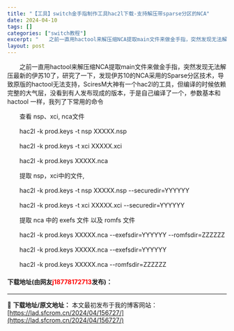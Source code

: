 ```yaml
---
title: "【工具】switch金手指制作工具hac2l下载-支持解压带sparse分区的NCA"
date: 2024-04-10
tags: []
categories: ["switch教程"]
excerpt: "　　之前一直用hactool来解压缩NCA提取main文件来做金手指，突然发现无法解压最新的伊苏10了，研究了一下，发现伊苏10的NCA采用的Sparse分区技术，导致原版的hactool无法支持，SciresM大神有一个hac2l的工具，但编译的时候依赖完整的大气层，没看到有人发布现成的版本，于是&hellip;"
layout: post
---
```


 <p>　　之前一直用hactool来解压缩NCA提取main文件来做金手指，突然发现无法解压最新的伊苏10了，研究了一下，发现伊苏10的NCA采用的Sparse分区技术，导致原版的hactool无法支持，SciresM大神有一个hac2l的工具，但编译的时候依赖完整的大气层，没看到有人发布现成的版本，于是自己编译了一个，参数基本和 hactool 一样，我列了下常用的命令</p> <p>　　查看 nsp、xci, nca文件</p> <p>　　hac2l -k prod.keys -t nsp XXXXX.nsp</p> <p>　　hac2l -k prod.keys -t xci XXXXX.xci</p> <p>　　hac2l -k prod.keys XXXXX.nca</p> <p>　　提取 nsp，xci中的文件,</p> <p>　　hac2l -k prod.keys -t nsp XXXXX.nsp --securedir=YYYYYY</p> <p>　　hac2l -k prod.keys -t xci XXXXX.xci --securedir=YYYYYY</p> <p>　　提取 nca 中的 exefs 文件 以及 romfs 文件</p> <p>　　hac2l -k prod.keys XXXXX.nca --exefsdir=YYYYYY --romfsdir=ZZZZZZ</p> <p>　　hac2l -k prod.keys XXXXX.nca --exefsdir=YYYYYY</p> <p>　　hac2l -k prod.keys XXXXX.nca --romfsdir=ZZZZZZ</p> <p><h4>下载地址(由网友<font color="red">j18778172713</font>发布)：</h4></p> 

---
📖 **下载地址/原文地址：** 本文最初发布于我的博客网站：[https://lad.sfcrom.cn/2024/04/156727/](https://lad.sfcrom.cn/2024/04/156727/)
